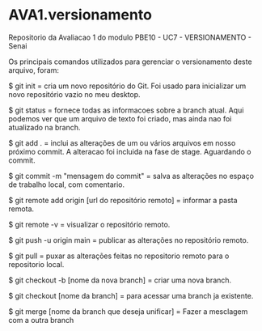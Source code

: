 # AVA1.versionamento
Repositorio da Avaliacao 1 do modulo PBE10 - UC7 - VERSIONAMENTO - Senai

Os principais comandos utilizados para gerenciar o versionamento deste arquivo, foram:

$ git init = cria um novo repositório do Git. 
  Foi usado para inicializar um novo repositório vazio no meu desktop.

$ git status = fornece todas as informacoes sobre a branch atual.
  Aqui podemos ver que um arquivo de texto foi criado, mas ainda nao foi atualizado na branch.
  
$ git add . = inclui as alterações de um ou vários arquivos em nosso próximo commit.
  A alteracao foi incluida na fase de stage. Aguardando o commit.
  
$ git commit -m "mensagem do commit" = salva as alterações no espaço de trabalho local, com comentario.

$ git remote add origin [url do repositório remoto] = informar a pasta remota.

$ git remote -v = visualizar o repositório remoto.

$ git push -u origin main = publicar as alterações no repositório remoto.

$ git pull = puxar as alterações feitas no repositorio remoto para o repositorio local.

$ git checkout -b [nome da nova branch] = criar uma nova branch.

$ git checkout [nome da branch] = para acessar uma branch ja existente.

$ git merge [nome da branch que deseja unificar] = Fazer a mesclagem com a outra branch

 



